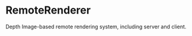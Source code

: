RemoteRenderer
==============

Depth Image-based remote rendering system, including server and client. 
